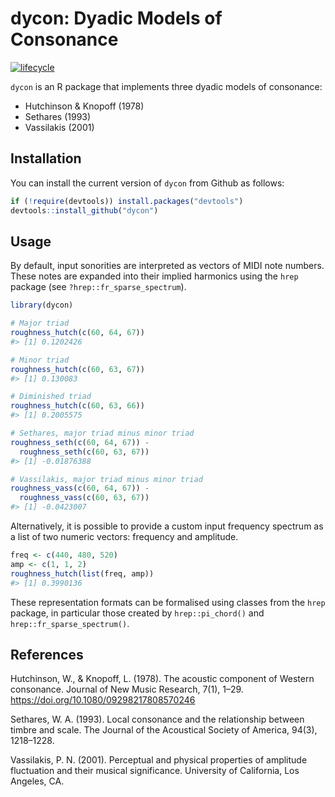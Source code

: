 
<!-- README.md is generated from README.Rmd. Please edit that file -->

# dycon: Dyadic Models of Consonance

[![lifecycle](https://img.shields.io/badge/lifecycle-experimental-orange.svg)](https://www.tidyverse.org/lifecycle/#experimental)

`dycon` is an R package that implements three dyadic models of
consonance:

  - Hutchinson & Knopoff (1978)
  - Sethares (1993)
  - Vassilakis (2001)

## Installation

You can install the current version of `dycon` from Github as follows:

``` r
if (!require(devtools)) install.packages("devtools")
devtools::install_github("dycon")
```

## Usage

By default, input sonorities are interpreted as vectors of MIDI note
numbers. These notes are expanded into their implied harmonics using the
`hrep` package (see `?hrep::fr_sparse_spectrum`).

``` r
library(dycon)

# Major triad
roughness_hutch(c(60, 64, 67)) 
#> [1] 0.1202426

# Minor triad
roughness_hutch(c(60, 63, 67)) 
#> [1] 0.130083

# Diminished triad
roughness_hutch(c(60, 63, 66)) 
#> [1] 0.2005575

# Sethares, major triad minus minor triad
roughness_seth(c(60, 64, 67)) - 
  roughness_seth(c(60, 63, 67))
#> [1] -0.01876388

# Vassilakis, major triad minus minor triad
roughness_vass(c(60, 64, 67)) - 
  roughness_vass(c(60, 63, 67))
#> [1] -0.0423007
```

Alternatively, it is possible to provide a custom input frequency
spectrum as a list of two numeric vectors: frequency and amplitude.

``` r
freq <- c(440, 480, 520)
amp <- c(1, 1, 2)
roughness_hutch(list(freq, amp))
#> [1] 0.3990136
```

These representation formats can be formalised using classes from the
`hrep` package, in particular those created by `hrep::pi_chord()` and
`hrep::fr_sparse_spectrum()`.

## References

Hutchinson, W., & Knopoff, L. (1978). The acoustic component of Western
consonance. Journal of New Music Research, 7(1), 1–29.
<https://doi.org/10.1080/09298217808570246>

Sethares, W. A. (1993). Local consonance and the relationship between
timbre and scale. The Journal of the Acoustical Society of America,
94(3), 1218–1228.

Vassilakis, P. N. (2001). Perceptual and physical properties of
amplitude fluctuation and their musical significance. University of
California, Los Angeles, CA.
